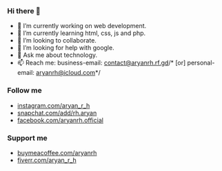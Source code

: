 ### Hi there 👋

- 🔭 I’m currently working on web development.
- 🌱 I’m currently learning html, css, js and php.
- 👯 I’m looking to collaborate.
- 🤔 I’m looking for help with google.
- 💬 Ask me about technology.
- 📫 Reach me: business-email: <a href="mailto:contact@aryanrh.rf.gd">contact@aryanrh.rf.gd</a>/* [or] personal-email: <a href="mailto:aryanrh@icloud.com">aryanrh@icloud.com</a>*/

### Follow me
- <a href="https://instagram.com/aryan_r_h/">instagram.com/aryan_r_h</a>
- <a href="https://www.snapchat.com/add/rh.aryan">snapchat.com/add/rh.aryan</a>
- <a href="https://www.facebook.com/aryan.r.h.official/">facebook.com/aryanrh.official</a>

### Support me
- <a href="https://www.buymeacoffee.com/aryanrh">buymeacoffee.com/aryanrh</a>
- <a href="https://www.fiverr.com/aryan_r_h">fiverr.com/aryan_r_h</a>
